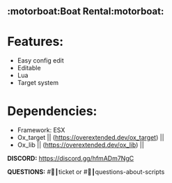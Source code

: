 ## :motorboat:Boat Rental:motorboat:

# **Features:**
- Easy config edit
- Editable
- Lua
- Target system

# **Dependencies:**
- Framework: ESX
- Ox_target || (https://overextended.dev/ox_target) ||
- Ox_lib || (https://overextended.dev/ox_lib) ||

**DISCORD:** https://discord.gg/hfmADm7NgC

**QUESTIONS:** #:ticket:┃ticket or #:ticket:┃questions-about-scripts
